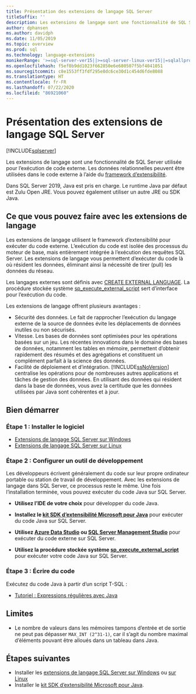 ```yaml
---
title: Présentation des extensions de langage SQL Server
titleSuffix: ''
description: Les extensions de langage sont une fonctionnalité de SQL Server utilisée pour l’exécution de code externe. Dans SQL Server 2019, Java est pris en charge. Les données relationnelles peuvent être utilisées dans le code externe avec le framework d’extensibilité.
author: dphansen
ms.author: davidph
ms.date: 11/05/2019
ms.topic: overview
ms.prod: sql
ms.technology: language-extensions
monikerRange: '>=sql-server-ver15||>=sql-server-linux-ver15||=sqlallproducts-allversions'
ms.openlocfilehash: f5ef0b9dd1023f662850e6e680507f5bf4041051
ms.sourcegitcommit: c8e1553ff3fdf295e8dc6ce30d1c454d6fde8088
ms.translationtype: HT
ms.contentlocale: fr-FR
ms.lasthandoff: 07/22/2020
ms.locfileid: "86921060"
---
```

# <a name="what-is-sql-server-language-extensions"></a>Présentation des extensions de langage SQL Server
[!INCLUDE[sqlserver](../includes/applies-to-version/sqlserver.md)]

Les extensions de langage sont une fonctionnalité de SQL Server utilisée pour l’exécution de code externe. Les données relationnelles peuvent être utilisées dans le code externe à l’aide du [framework d’extensibilité](concepts/extensibility-framework.md).

Dans SQL Server 2019, Java est pris en charge. Le runtime Java par défaut est Zulu Open JRE. Vous pouvez également utiliser un autre JRE ou SDK Java.

## <a name="what-you-can-do-with-language-extensions"></a>Ce que vous pouvez faire avec les extensions de langage

Les extensions de langage utilisent le framework d’extensibilité pour exécuter du code externe. L’exécution du code est isolée des processus du moteur de base, mais entièrement intégrée à l’exécution des requêtes SQL Server. Les extensions de langage vous permettent d’exécuter du code là où résident les données, éliminant ainsi la nécessité de tirer (pull) les données du réseau.

Les langages externes sont définis avec [CREATE EXTERNAL LANGUAGE](https://docs.microsoft.com/sql/t-sql/statements/create-external-language-transact-sql). La procédure stockée système [sp_execute_external_script](https://docs.microsoft.com/sql/relational-databases/system-stored-procedures/sp-execute-external-script-transact-sql) sert d’interface pour l’exécution du code.

Les extensions de langage offrent plusieurs avantages :

+ Sécurité des données. Le fait de rapprocher l’exécution du langage externe de la source de données évite les déplacements de données inutiles ou non sécurisés.
+ Vitesse. Les bases de données sont optimisées pour les opérations basées sur un jeu. Les récentes innovations dans le domaine des bases de données, notamment les tables en mémoire, permettent d’obtenir rapidement des résumés et des agrégations et constituent un complément parfait à la science des données.
+ Facilité de déploiement et d’intégration. [!INCLUDE[ssNoVersion](../includes/ssnoversion-md.md)] centralise les opérations pour de nombreuses autres applications et tâches de gestion des données. En utilisant des données qui résident dans la base de données, vous avez la certitude que les données utilisées par Java sont cohérentes et à jour.

## <a name="how-to-get-started"></a>Bien démarrer

### <a name="step-1-install-the-software"></a>Étape 1 : Installer le logiciel

+ [Extensions de langage SQL Server sur Windows](install/install-sql-server-language-extensions-on-windows.md)
+ [Extensions de langage SQL Server sur Linux](../linux/sql-server-linux-setup-language-extensions.md)

### <a name="step-2-configure-a-development-tool"></a>Étape 2 : Configurer un outil de développement

Les développeurs écrivent généralement du code sur leur propre ordinateur portable ou station de travail de développement. Avec les extensions de langage dans SQL Server, ce processus reste le même. Une fois l’installation terminée, vous pouvez exécuter du code Java sur SQL Server.

+ **Utilisez l’IDE de votre choix** pour développer du code Java.

+ **Installez le [kit SDK d’extensibilité Microsoft pour Java](how-to/extensibility-sdk-java-sql-server.md)** pour exécuter du code Java sur SQL Server.

+ **Utilisez [Azure Data Studio](https://docs.microsoft.com/sql/azure-data-studio/what-is) ou [SQL Server Management Studio](https://docs.microsoft.com/sql/ssms/sql-server-management-studio-ssms)** pour exécuter du code externe sur SQL Server.

+ **Utilisez la procédure stockée système [sp_execute_external_script](https://docs.microsoft.com/sql/relational-databases/system-stored-procedures/sp-execute-external-script-transact-sql)** pour exécuter votre code Java sur SQL Server.

### <a name="step-3-write-your-first-code"></a>Étape 3 : Écrire du code

Exécutez du code Java à partir d’un script T-SQL :

+ [Tutoriel : Expressions régulières avec Java](tutorials/search-for-string-using-regular-expressions-in-java.md)

## <a name="limitations"></a>Limites

+ Le nombre de valeurs dans les mémoires tampons d’entrée et de sortie ne peut pas dépasser `MAX_INT (2^31-1)`, car il s’agit du nombre maximal d’éléments pouvant être alloués dans un tableau dans Java.

## <a name="next-steps"></a>Étapes suivantes

+ Installer les [extensions de langage SQL Server sur Windows](install/install-sql-server-language-extensions-on-windows.md) ou [sur Linux](../linux/sql-server-linux-setup-language-extensions.md)
+ Installer le [kit SDK d’extensibilité Microsoft pour Java](how-to/extensibility-sdk-java-sql-server.md).
